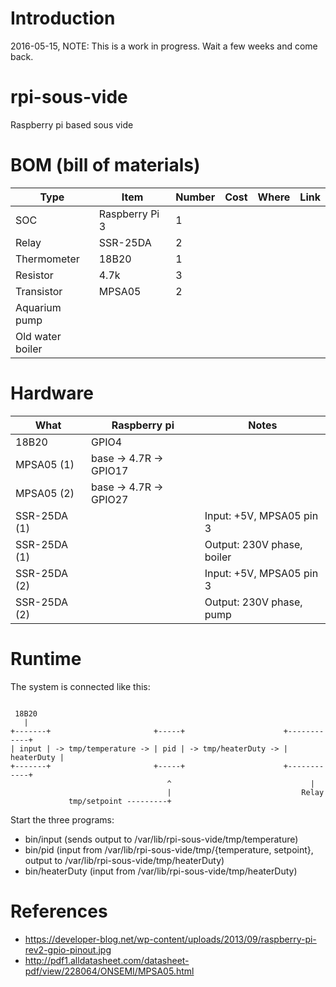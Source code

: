 # Introduction

2016-05-15, NOTE: This is a work in progress. Wait a few weeks and come back.

# rpi-sous-vide
Raspberry pi based sous vide

# BOM (bill of materials)

| Type | Item            | Number | Cost | Where | Link |
|-------|----------------|--------|------|-------|------|
| SOC   | Raspberry Pi 3 |      1 |      |       |      |
| Relay | SSR-25DA       |      2 |      |       |      |
| Thermometer | 18B20    |      1 |      |       |      |
| Resistor | 4.7k        |      3 |      |       |      |
| Transistor| MPSA05     |      2 |      |       |      |
| Aquarium pump |
| Old water boiler |


# Hardware

| What       | Raspberry pi | Notes |
|------------|--------------|-------|
| 18B20      | GPIO4        |       |
| MPSA05 (1) | base -> 4.7R -> GPIO17       | |
| MPSA05 (2) | base -> 4.7R -> GPIO27       |
| SSR-25DA (1)| | Input: +5V, MPSA05 pin 3 |
| SSR-25DA (1)| | Output: 230V phase, boiler |
| SSR-25DA (2)| | Input: +5V, MPSA05 pin 3 |
| SSR-25DA (2)| | Output: 230V phase, pump |

# Runtime

The system is connected like this:

```

 18B20
   |
+-------+                       +-----+                      +------------+
| input | -> tmp/temperature -> | pid | -> tmp/heaterDuty -> | heaterDuty |
+-------+                       +-----+                      +------------+
                                   ^                               |
                                   |                             Relay
             tmp/setpoint ---------+
```



Start the three programs:

* bin/input (sends output to /var/lib/rpi-sous-vide/tmp/temperature)
* bin/pid   (input from /var/lib/rpi-sous-vide/tmp/{temperature, setpoint}, output to /var/lib/rpi-sous-vide/tmp/heaterDuty)
* bin/heaterDuty (input from /var/lib/rpi-sous-vide/tmp/heaterDuty)

# References

* https://developer-blog.net/wp-content/uploads/2013/09/raspberry-pi-rev2-gpio-pinout.jpg
* http://pdf1.alldatasheet.com/datasheet-pdf/view/228064/ONSEMI/MPSA05.html
